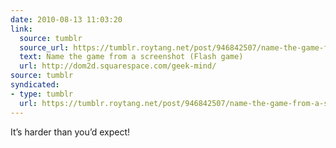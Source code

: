 ```yaml
---
date: 2010-08-13 11:03:20
link:
  source: tumblr
  source_url: https://tumblr.roytang.net/post/946842507/name-the-game-from-a-screenshot-flash-game
  text: Name the game from a screenshot (Flash game)
  url: http://dom2d.squarespace.com/geek-mind/
source: tumblr
syndicated:
- type: tumblr
  url: https://tumblr.roytang.net/post/946842507/name-the-game-from-a-screenshot-flash-game
---
```


<p>It&rsquo;s harder than you&rsquo;d expect!</p>